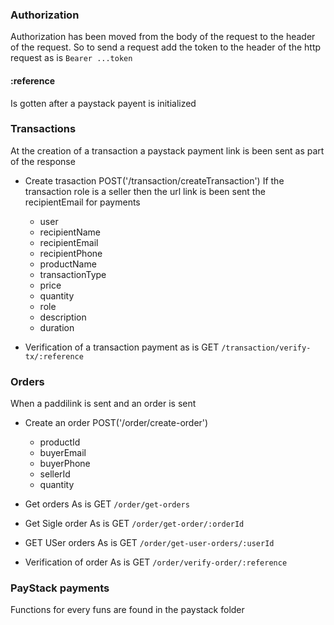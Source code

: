 ### Authorization
  Authorization has been moved from the body of the request to the header of the request. So to send a request add the token to the header of the http request
  as is `Bearer ...token`

#### :reference
  Is gotten after a paystack payent is initialized

### Transactions
  At the creation of a transaction a paystack payment link is been sent as part of the response
  - Create trasaction POST('/transaction/createTransaction')
    If the transaction role is a seller then the url link is been sent the recipientEmail for payments 
    - user
    - recipientName
    - recipientEmail
    - recipientPhone
    - productName
    - transactionType
    - price
    - quantity
    - role
    - description
    - duration

  - Verification of a transaction payment 
    as is GET `/transaction/verify-tx/:reference`

### Orders
  When a paddilink is sent and an order is sent
  - Create an order POST('/order/create-order')
    - productId
    - buyerEmail
    - buyerPhone
    - sellerId
    - quantity

  - Get orders
    As is GET `/order/get-orders`
  - Get Sigle order
    As is GET `/order/get-order/:orderId`
  - GET USer orders
    As is GET `/order/get-user-orders/:userId`
  - Verification of order
    As is GET `/order/verify-order/:reference`

### PayStack payments
  Functions for every funs are found in the paystack folder